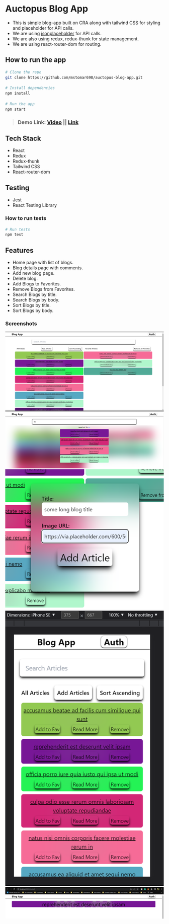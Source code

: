 # Auctopus Blog App

- This is simple blog-app built on CRA along with tailwind CSS for styling and placeholder for API calls.
- We are using [jsonplaceholder](https://jsonplaceholder.typicode.com/) for API calls.
- We are also using redux, redux-thunk for state management.
- We are using react-router-dom for routing.

## How to run the app

```bash
# Clone the repo
git clone https://github.com/mstomar698/auctopus-blog-app.git

# Install dependencies
npm install

# Run the app
npm start
```

> ### Demo Link: [Video](https://drive.google.com/file/d/1sWBtBGEkQ_BOz23TMARRhALFADZPraAo/view?usp=sharing) || [Link](https://auctopus-blog-app.netlify.app/)

## Tech Stack

- React
- Redux
- Redux-thunk
- Tailwind CSS
- React-router-dom

## Testing

- Jest
- React Testing Library

### How to run tests

```bash
# Run tests
npm test
```

## Features

- Home page with list of blogs.
- Blog details page with comments.
- Add new blog page.
- Delete blog.
- Add Blogs to Favorites.
- Remove Blogs from Favorites.
- Search Blogs by title.
- Search Blogs by body.
- Sort Blogs by title.
- Sort Blogs by body.

### Screenshots

![Home Page](./src/assets/homepage.png)
![search](./src/assets/searech.png)
![Add Blog Page](./src/assets/add.png)
![Responsiveness](./src/assets/respoin.png)
![Blog Details Page](./src/assets/routing.png)
